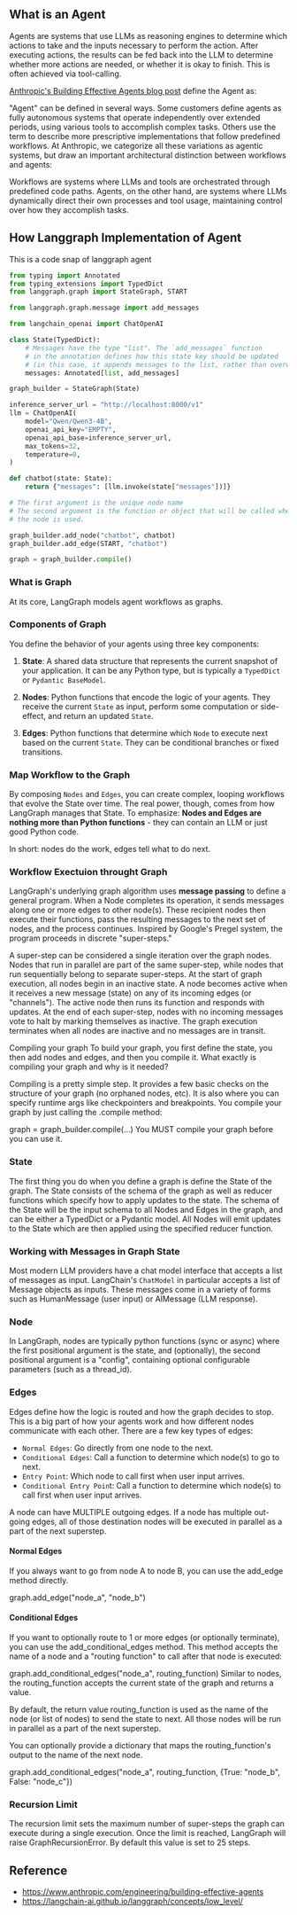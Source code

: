 ## What is an Agent
Agents are systems that use LLMs as reasoning engines to determine which actions to take and the inputs necessary to perform the action. After executing actions, the results can be fed back into the LLM to determine whether more actions are needed, or whether it is okay to finish. This is often achieved via tool-calling.

 [Anthropic's Building Effective Agents blog post](https://www.anthropic.com/engineering/building-effective-agents) define the Agent as:

"Agent" can be defined in several ways. Some customers define agents as fully autonomous systems that operate independently over extended periods, using various tools to accomplish complex tasks. Others use the term to describe more prescriptive implementations that follow predefined workflows. At Anthropic, we categorize all these variations as agentic systems, but draw an important architectural distinction between workflows and agents:

Workflows are systems where LLMs and tools are orchestrated through predefined code paths.
Agents, on the other hand, are systems where LLMs dynamically direct their own processes and tool usage, maintaining control over how they accomplish tasks.

## How Langgraph Implementation of Agent

This is a code snap of langgraph agent  

```Python
from typing import Annotated
from typing_extensions import TypedDict
from langgraph.graph import StateGraph, START

from langgraph.graph.message import add_messages

from langchain_openai import ChatOpenAI

class State(TypedDict):
    # Messages have the type "list". The `add_messages` function
    # in the annotation defines how this state key should be updated
    # (in this case, it appends messages to the list, rather than overwriting them)
    messages: Annotated[list, add_messages]

graph_builder = StateGraph(State)

inference_server_url = "http://localhost:8000/v1"
llm = ChatOpenAI(
    model="Qwen/Qwen3-4B",
    openai_api_key="EMPTY",
    openai_api_base=inference_server_url,
    max_tokens=32,
    temperature=0,
)

def chatbot(state: State):
    return {"messages": [llm.invoke(state["messages"])]}

# The first argument is the unique node name
# The second argument is the function or object that will be called whenever
# the node is used.

graph_builder.add_node("chatbot", chatbot)
graph_builder.add_edge(START, "chatbot")

graph = graph_builder.compile()
```

### What is Graph

At its core, LangGraph models agent workflows as graphs.

### Components of Graph
 You define the behavior of your agents using three key components:

1. **State**: A shared data structure that represents the current snapshot of your application. It can be any Python type, but is typically a `TypedDict` or `Pydantic BaseModel`.

2. **Nodes**: Python functions that encode the logic of your agents. They receive the current `State` as input, perform some computation or side-effect, and return an updated `State`.

3. **Edges**: Python functions that determine which `Node` to execute next based on the current `State`. They can be conditional branches or fixed transitions.

### Map Workflow to the Graph

By composing `Nodes` and `Edges`, you can create complex, looping workflows that evolve the State over time. The real power, though, comes from how LangGraph manages that State. To emphasize: **Nodes and Edges are nothing more than Python functions** - they can contain an LLM or just good Python code.

In short: nodes do the work, edges tell what to do next.

### Workflow Exectuion throught Graph

LangGraph's underlying graph algorithm uses **message passing** to define a general program. When a Node completes its operation, it sends messages along one or more edges to other node(s). These recipient nodes then execute their functions, pass the resulting messages to the next set of nodes, and the process continues. Inspired by Google's Pregel system, the program proceeds in discrete "super-steps."

A super-step can be considered a single iteration over the graph nodes. Nodes that run in parallel are part of the same super-step, while nodes that run sequentially belong to separate super-steps. At the start of graph execution, all nodes begin in an inactive state. A node becomes active when it receives a new message (state) on any of its incoming edges (or "channels"). The active node then runs its function and responds with updates. At the end of each super-step, nodes with no incoming messages vote to halt by marking themselves as inactive. The graph execution terminates when all nodes are inactive and no messages are in transit.

Compiling your graph
To build your graph, you first define the state, you then add nodes and edges, and then you compile it. What exactly is compiling your graph and why is it needed?

Compiling is a pretty simple step. It provides a few basic checks on the structure of your graph (no orphaned nodes, etc). It is also where you can specify runtime args like checkpointers and breakpoints. You compile your graph by just calling the .compile method:

graph = graph_builder.compile(...)
You MUST compile your graph before you can use it.

### State

The first thing you do when you define a graph is define the State of the graph. The State consists of the schema of the graph as well as reducer functions which specify how to apply updates to the state. The schema of the State will be the input schema to all Nodes and Edges in the graph, and can be either a TypedDict or a Pydantic model. All Nodes will emit updates to the State which are then applied using the specified reducer function.

### Working with Messages in Graph State

Most modern LLM providers have a chat model interface that accepts a list of messages as input. LangChain's `ChatModel` in particular accepts a list of Message objects as inputs. These messages come in a variety of forms such as HumanMessage (user input) or AIMessage (LLM response).

### Node

In LangGraph, nodes are typically python functions (sync or async) where the first positional argument is the state, and (optionally), the second positional argument is a "config", containing optional configurable parameters (such as a thread_id).

### Edges

Edges define how the logic is routed and how the graph decides to stop. This is a big part of how your agents work and how different nodes communicate with each other. There are a few key types of edges:

* `Normal Edges`: Go directly from one node to the next.
* `Conditional Edges`: Call a function to determine which node(s) to go to next.
* `Entry Point`: Which node to call first when user input arrives.
* `Conditional Entry Poin`t: Call a function to determine which node(s) to call first when user input arrives.

A node can have MULTIPLE outgoing edges. If a node has multiple out-going edges, all of those destination nodes will be executed in parallel as a part of the next superstep.

#### Normal Edges
If you always want to go from node A to node B, you can use the add_edge method directly.

graph.add_edge("node_a", "node_b")

#### Conditional Edges
If you want to optionally route to 1 or more edges (or optionally terminate), you can use the add_conditional_edges method. This method accepts the name of a node and a "routing function" to call after that node is executed:

graph.add_conditional_edges("node_a", routing_function)
Similar to nodes, the routing_function accepts the current state of the graph and returns a value.

By default, the return value routing_function is used as the name of the node (or list of nodes) to send the state to next. All those nodes will be run in parallel as a part of the next superstep.

You can optionally provide a dictionary that maps the routing_function's output to the name of the next node.

graph.add_conditional_edges("node_a", routing_function, {True: "node_b", False: "node_c"})

### Recursion Limit

The recursion limit sets the maximum number of super-steps the graph can execute during a single execution. Once the limit is reached, LangGraph will raise GraphRecursionError. By default this value is set to 25 steps.

## Reference

* https://www.anthropic.com/engineering/building-effective-agents
* https://langchain-ai.github.io/langgraph/concepts/low_level/
